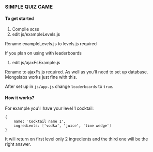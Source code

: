 ### SIMPLE QUIZ GAME

#### To get started



1. Compile scss
2. edit js/exampleLevels.js

Rename exampleLevels.js to levels.js required

If you plan on using with leaderboards


1. edit js/ajaxFsExample.js 

Rename to ajaxFs.js required. As well as you'll need to set up database. Mongolabs works just fine with this.

After set up in `js/app.js` change `leaderboards` to `true`.

#### How it works?

For example you'll have your level 1 cocktail:

```
{
	name: 'Cocktail name 1',
	ingredients: ['vodka', 'juice', 'lime wedge']
}
```

It will return on first level only 2 ingredients and the third one will be the right answer.